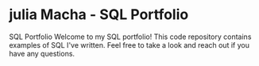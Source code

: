 # julia Macha - SQL Portfolio 
SQL Portfolio
Welcome to my SQL portfolio! This code repository contains examples of SQL I've written. Feel free to take a look and reach out if you have any questions.
